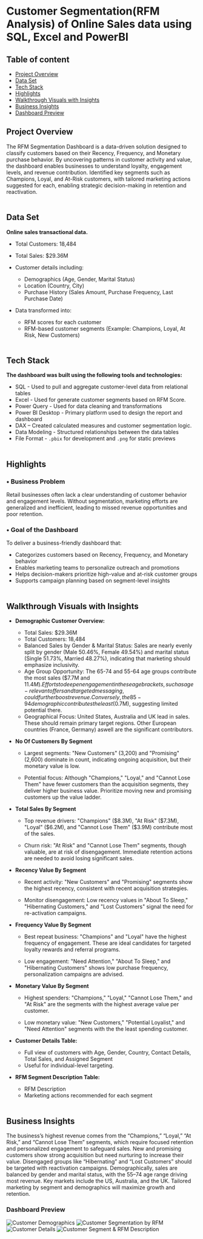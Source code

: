 # Customer Segmentation(RFM Analysis) of Online Sales data using SQL, Excel and PowerBI

## Table of content
- [Project Overview](#Project-Overview)
- [Data Set](#Data-Set)
- [Tech Stack](#Tech-Stack)
- [Highlights](#Highlights)
- [Walkthrough Visuals with Insights](#Walkthrough-Visuals-with-Insights)
- [Business Insights](#Business-Insights)
- [Dashboard Preview](#Dashboard-Preview)

## Project Overview
The RFM Segmentation Dashboard is a data-driven solution designed to classify customers based on their Recency, Frequency, and Monetary purchase behavior. By uncovering patterns in customer activity and value, the dashboard enables businesses to understand loyalty, engagement levels, and revenue contribution.  Identified key segments such as Champions, Loyal, and At-Risk customers, with tailored marketing actions suggested for each, enabling strategic decision-making in retention and reactivation. <br> <br>

## Data Set
**Online sales transactional data.**

- Total Customers: 18,484  
- Total Sales: $29.36M  

- Customer details including:
  - Demographics (Age, Gender, Marital Status)
  - Location (Country, City)
  - Purchase History (Sales Amount, Purchase Frequency, Last Purchase Date)

- Data transformed into:
  - RFM scores for each customer
  - RFM-based customer segments (Example: Champions, Loyal, At Risk, New Customers) <br> <br>

## Tech Stack
**The dashboard was built using the following tools and technologies:**

- SQL - Used to pull and aggregate customer-level data from relational tables
- Excel - Used for generate customer segments based on RFM Score.
- Power Query - Used for data cleaning and transformations  
- Power BI Desktop - Primary platform used to design the report and dashboard  
- DAX – Created calculated measures and customer segmentation logic.
- Data Modeling - Structured relationships between the data tables 
- File Format - `.pbix` for development and `.png` for static previews <br> <br>

## Highlights

### • Business Problem

Retail businesses often lack a clear understanding of customer behavior and engagement levels. Without segmentation, marketing efforts are generalized and inefficient, leading to missed revenue opportunities and poor retention.

### • Goal of the Dashboard

To deliver a business-friendly dashboard that:

- Categorizes customers based on Recency, Frequency, and Monetary behavior  
- Enables marketing teams to personalize outreach and promotions  
- Helps decision-makers prioritize high-value and at-risk customer groups  
- Supports campaign planning based on segment-level insights  <br> <br>

## Walkthrough Visuals with Insights

- **Demographic Customer Overview:**  
  - Total Sales: $29.36M  
  - Total Customers: 18,484  
  - Balanced Sales by Gender & Marital Status: Sales are nearly evenly split by gender (Male 50.46%, Female 49.54%) and marital status (Single 51.73%, Married 48.27%), indicating that marketing should emphasize inclusivity.
  - Age Group Opportunity: The 65-74 and 55-64 age groups contribute the most sales ($7.7M and $11.4M). Efforts to deepen engagement in these age brackets, such as age-relevant offers and targeted messaging, could further boost revenue. Conversely, the 85-94 demographic contributes the least ($0.7M), suggesting limited potential there.
  - Geographical Focus: United States, Australia and UK lead in sales. These should remain primary target regions. Other European countries (France, Germany) aswell are the significant contributors.  

- **No Of Customers By Segment**
  - Largest segments: "New Customers" (3,200) and "Promising" (2,600) dominate in count, indicating ongoing acquisition, but their monetary value is low.

  - Potential focus: Although "Champions," "Loyal," and "Cannot Lose Them" have fewer customers than the acquisition segments, they deliver higher business value. Prioritize moving new and promising customers up the value ladder.

- **Total Sales By Segment**
  - Top revenue drivers: "Champions" ($8.3M), "At Risk" ($7.3M), "Loyal" ($6.2M), and "Cannot Lose Them" ($3.9M) contribute most of the sales.

  - Churn risk: "At Risk" and "Cannot Lose Them" segments, though valuable, are at risk of disengagement. Immediate retention actions are needed to avoid losing significant sales.

- **Recency Value By Segment**
  - Recent activity: "New Customers" and "Promising" segments show the highest recency, consistent with recent acquisition strategies.

  - Monitor disengagement: Low recency values in "About To Sleep," "Hibernating Customers," and "Lost Customers" signal the need for re-activation campaigns.

- **Frequency Value By Segment**
  - Best repeat business: "Champions" and "Loyal" have the highest frequency of engagement. These are ideal candidates for targeted loyalty rewards and referral programs.

  - Low engagement: "Need Attention," "About To Sleep," and "Hibernating Customers" shows low purchase frequency, personalization campaigns are advised.

- **Monetary Value By Segment**
  - Highest spenders: "Champions," "Loyal," "Cannot Lose Them," and "At Risk" are the segments with the highest average value per customer.

  - Low monetary value: "New Customers," "Potential Loyalist," and "Need Attention" segments with the the least spending customer.

- **Customer Details Table:**  
  - Full view of customers with Age, Gender, Country, Contact Details, Total Sales, and Assigned Segment  
  - Useful for individual-level targeting.

- **RFM Segment Description Table:**
  - RFM Description
  - Marketing actions recommended for each segment <br> <br>

## Business Insights

The business’s highest revenue comes from the “Champions,” “Loyal,” “At Risk,” and “Cannot Lose Them” segments, which require focused retention and personalized engagement to safeguard sales. New and promising customers show strong acquisition but need nurturing to increase their value. Disengaged groups like “Hibernating” and “Lost Customers” should be targeted with reactivation campaigns. Demographically, sales are balanced by gender and marital status, with the 55–74 age range driving most revenue. Key markets include the US, Australia, and the UK. Tailored marketing by segment and demographics will maximize growth and retention.  

### Dashboard Preview
![Customer Demographics](https://github.com/the-suraj-as/RFM-Analysis-Customer-Segmentation-Online-Sales-SQL-Power-BI-Excel/blob/main/PNG-Customer%20Demographics.png)
![Customer Segmentation by RFM](https://github.com/the-suraj-as/RFM-Analysis-Customer-Segmentation-Online-Sales-SQL-Power-BI-Excel/blob/main/PNG-Customer%20Segmentation%20by%20RFM.png)
![Customer Details](https://github.com/the-suraj-as/RFM-Analysis-Customer-Segmentation-Online-Sales-SQL-Power-BI-Excel/blob/main/PNG-Customer%20Details.png)
![Customer Segment & RFM Description](https://github.com/the-suraj-as/RFM-Analysis-Customer-Segmentation-Online-Sales-SQL-Power-BI-Excel/blob/main/PNG-Customer%20Segment%20%26%20RFM%20Description.png)
